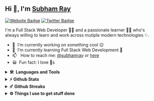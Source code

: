 ## Hi 👋, I'm [Subham Ray](https://www.subhamray.com)

[![Website Badge](https://img.shields.io/badge/Website-3b5998?style=flat-square&logo=google-chrome&logoColor=white)](https://www.subhamray.com)
[![Twitter Badge](https://img.shields.io/badge/-Twitter-00acee?style=flat-square&logo=Twitter&logoColor=white)](https://twitter.com/subhamray_)

I'm a Full Stack Web Developer 🧑‍💻 and a passionate learner 🧑‍🎓 who's always willing to learn and work across mutiple modern technologies ✨.

- 🔭 &nbsp;I’m currently working on something cool :wink:
- 🌱 &nbsp;I’m currently learning Full Stack Web Development :metal:
- 📫 &nbsp; How to reach me: [@subhamray](https://twitter.com/subhamray_) or <a rel="me" target='_blank' href="https://subhamray.com/contact">here</a>
- 😀 &nbsp;Fun fact: I love :orange:s

<details>
  <summary><b>🛠️&nbsp;&nbsp;Languages&nbsp;and&nbsp;Tools</b></summary>
  <br/>

<code><img height="30" src="https://raw.githubusercontent.com/github/explore/80688e429a7d4ef2fca1e82350fe8e3517d3494d/topics/javascript/javascript.png" alt="javascript"></code>
<code><img height="30" src="https://raw.githubusercontent.com/devicons/devicon/master/icons/typescript/typescript-original.svg" alt="typescript"></code>
<code><img height="30" src="https://raw.githubusercontent.com/github/explore/80688e429a7d4ef2fca1e82350fe8e3517d3494d/topics/nodejs/nodejs.png" alt="node.js"></code>
<code><img height="30" src="https://raw.githubusercontent.com/devicons/devicon/master/icons/express/express-original.svg" alt="express.js"></code>
<code><img height="30" src="https://raw.githubusercontent.com/github/explore/80688e429a7d4ef2fca1e82350fe8e3517d3494d/topics/react/react.png" alt="react.js"></code>
<code><img height="30" src="https://raw.githubusercontent.com/github/explore/80688e429a7d4ef2fca1e82350fe8e3517d3494d/topics/graphql/graphql.png" alt="graphql"></code>
<code><img height="30" src="https://encrypted-tbn0.gstatic.com/images?q=tbn%3AANd9GcSTTzPAw-55ssm1Im594xYZ9eRQu2JylrkYLg&usqp=CAU" alt="mongodb"></code>
<code><img height="30" src="https://raw.githubusercontent.com/devicons/devicon/master/icons/git/git-original.svg" alt="git"></code>
<code><img height="30" src="https://raw.githubusercontent.com/devicons/devicon/master/icons/docker/docker-original-wordmark.svg" alt="docker"></code>
<code><img height="30" src="https://raw.githubusercontent.com/github/explore/80688e429a7d4ef2fca1e82350fe8e3517d3494d/topics/terminal/terminal.png" alt="terminal"></code>

</details>

<details>	
  <summary><b>⚡ Github Stats</b></summary>
  <br />
  <img height="180em" src="https://github-readme-stats.vercel.app/api?username=selfprogrammed&show_icons=true&hide_border=true&&count_private=true&include_all_commits=true" />
  <img height="180em" src="https://github-readme-stats.vercel.app/api/top-langs/?username=selfprogrammed&show_icons=true&hide_border=true&layout=compact&langs_count=8"/>
</details>

<details>	
  <summary><b>☄️ Github Streaks</b></summary>
  <br />
  <img height="180rem" src="https://github-readme-streak-stats.herokuapp.com/?user=selfprogrammed&hide_border=true" />
</details>

<details>	
  <br />
  <summary><b>⚙️ Things I use to get stuff done</b></summary>
  	<ul>
  	    <li><b>OS:</b> Pop! OS 22.04</li>
  	    <li><b>Browser: </b> Brave Web Browser</li>
	    <li><b>Terminal: </b> ZSH: Oh My Zsh (Starship Prompt)</li>
	    <li><b>Code Editor:</b> VSCode - The best editor out there.</li>
	    <li><b>To Stay Updated:</b> Dev.to, Twitter, Hashnode and Medium.</li>
	    <br />
	</ul>	
</details>
